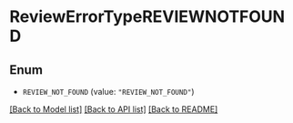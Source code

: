 # ReviewErrorTypeREVIEWNOTFOUND

## Enum


* `REVIEW_NOT_FOUND` (value: `"REVIEW_NOT_FOUND"`)


[[Back to Model list]](../README.md#documentation-for-models) [[Back to API list]](../README.md#documentation-for-api-endpoints) [[Back to README]](../README.md)


